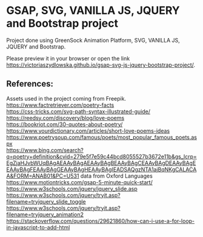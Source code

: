 # GSAP, SVG, VANILLA JS, JQUERY and Bootstrap project

Project done using GreenSock Animation Platform, SVG, VANILLA JS, JQUERY and Bootstrap. 

Please preview it in your browser or open the link https://victoriaszydlowska.github.io/gsap-svg-js-jquery-bootstrap-project/.

## References:
Assets used in the project coming from Freepik. <br />
https://www.factretriever.com/poetry-facts <br />
https://css-tricks.com/svg-path-syntax-illustrated-guide/ <br />
https://reedsy.com/discovery/blog/love-poems <br />
https://bookriot.com/30-quotes-about-poetry/ <br />
https://www.yourdictionary.com/articles/short-love-poems-ideas  <br />
https://www.poetrysoup.com/famous/poets/most_popular_famous_poets.aspx <br />
https://www.bing.com/search?q=poetry+definition&cvid=279e5f7e59c44bcd8055527b3672e11b&gs_lcrp=EgZjaHJvbWUqBAgAEAAyBAgAEAAyBAgBEAAyBAgCEAAyBAgDEAAyBAgEEAAyBAgFEAAyBAgGEAAyBAgHEAAyBAgIEADSAQgzNTA1ajBqNKgCALACAA&FORM=ANAB01&PC=U531
data from Oxford Languages <br />
https://www.motiontricks.com/gsap-5-minute-quick-start/ <br />
https://www.w3schools.com/jquery/jquery_slide.asp <br />
https://www.w3schools.com/jquery/tryit.asp?filename=tryjquery_slide_toggle <br />
https://www.w3schools.com/jquery/tryit.asp?filename=tryjquery_animation2 <br />
https://stackoverflow.com/questions/29621860/how-can-i-use-a-for-loop-in-javascript-to-add-html <br />

